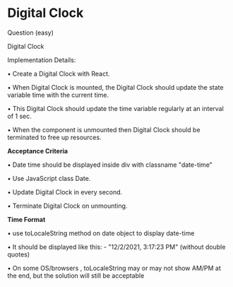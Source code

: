 # Digital Clock 

Question (easy)

Digital Clock

Implementation Details:

• Create a Digital Clock with React.

• When Digital Clock is mounted, the Digital Clock should update the state variable time with the current time.

• This Digital Clock should update the time variable regularly at an interval of 1 sec.

• When the component is unmounted then Digital Clock should be terminated to free up resources.


<b>Acceptance Criteria</b>

• Date time should be displayed inside div with classname "date-time"

• Use JavaScript class Date.

• Update Digital Clock in every second.

• Terminate Digital Clock on unmounting.


<b>Time Format</b>

• use toLocaleString method on date object to display date-time

• It should be displayed like this: - "12/2/2021, 3:17:23 PM" (without double quotes)

• On some OS/browsers , toLocaleString may or may not show AM/PM at the end, but the solution will still be acceptable
